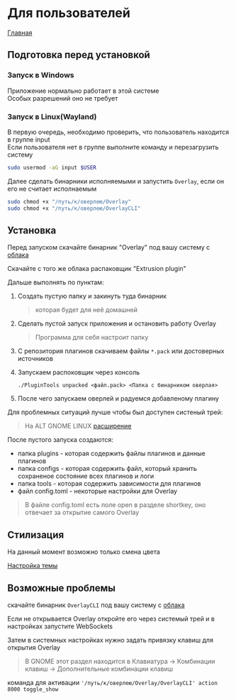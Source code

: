 # Для пользователей

[Главная](../README.md)

## Подготовка перед установкой

### Запуск в Windows

Приложение нормально работает в этой системе  
Особых разрешений оно не требует

### Запуск в Linux(Wayland)

В первую очередь, необходимо проверить, что пользователь находится в группе input  
Если пользователя нет в группе выполните команду и перезагрузить систему

```bash
sudo usermod -aG input $USER
```

Далее сделать бинарники исполняемыми и запустить `Overlay`, если он его не считает исполнаемым

```bash
sudo chmod +x "/путь/к/оверлею/Overlay"
sudo chmod +x "/путь/к/оверлею/OverlayCLI"
```

## Установка

Перед запуском скачайте бинарник "Overlay" под вашу систему с [облака](https://drive.google.com/drive/folders/1jkbPM_lJKnIv-bnrRmSW4jxCYETueIty?usp=sharing)

Скачайте с того же облака распаковщик "Extrusion plugin"

Дальше выполнять по пунктам:

1. Создать пустую папку и закинуть туда бинарник
   > которая будет для неё домашней
2. Сделать пустой запуск приложения и остановить работу Overlay
   > Программа для себя настроит папку
3. С репозитория плагинов скачиваем файлы `*.pack` или достоверных источников
4. Запускаем распоковщик через консоль

   ```./PluginTools unpacked <файл.pack> <Папка с бинарником оверлая>```

5. После чего запускаем оверлей и радуемся добавленому плагину

Для проблемных ситуаций лучше чтобы был доступен систеный трей:

> На ALT GNOME LINUX [расширение](https://extensions.gnome.org/extension/615/appindicator-support/)

После пустого запуска создаются:

- папка plugins - которая содержить файлы плагинов и данные плагинов
- папка configs - которая содержить файл, который хранить сохраненое состояние всех плагинов и логи
- папка tools - которая содержить зависимости для плагинов
- файл config.toml - некоторые настройки для Overlay

> В файле config.toml есть поле open в разделе shortkey, оно отвечает за открытие самого Overlay

## Стилизация

На данный момент возможно только смена цвета

[Настройка темы](theme.md)

## Возможные проблемы

скачайте бинарник `OverlayCLI` под вашу систему с [облака](https://drive.google.com/drive/folders/1jkbPM_lJKnIv-bnrRmSW4jxCYETueIty?usp=sharing)

Если не открывается Overlay откройте его через системый трей и в настройках запустите WebSockets

Затем в системных настройках нужно задать привязку клавиш для открытия Overlay
> В GNOME этот раздел находится в Клавиатура -> Комбинации клавиш -> Дополнительные комбинации клавиш

команда для активации `'/путь/к/оверлею/Overlay/OverlayCLI' action 8000 toggle_show`
